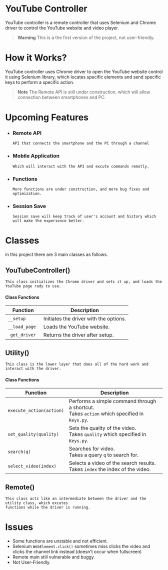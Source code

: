 # YouTube Controller
YouTube controller is a remote controller that uses Selenium and Chrome driver to control the YouTube website and video player.

>**Warning**
This is a the first version of the project, not user-friendly.


# How it Works?
YouTube controller uses Chrome driver to open the YouTube website  control it using Selenium library, which locates specific elements and send specific keys to perform a specific action.

>**Note**
The Remote API is still under construction, which will allow connection between smartphones and PC.


# Upcoming Features 
- ### Remote API
    
      API that connects the smartphone and the PC through a channel 
      
- ### Mobile Application 
      Which will interact with the API and excute commands remotly.
- ### Functions
    
      More functions are under construction, and more bug fixes and optimization.
      
- ### Session Save
      Session save will keep track of user's account and history which will make the experience better.   
    
 
# Classes
in this project there are 3 main classes as follows.

## YouTubeController()
    
    This class initializes the Chrome driver and sets it up, and loads the YouTube page rady to use.
    
#### Class Functions  
| Function | Description |
| --- | --- |
| ```__setup``` | Initiates the driver with the options. |
| ```__load_page ```| Loads the YouTube website. |
|``` get_driver``` | Returns  the driver after setup. |

## Utility()
    This class is the lower layer that does all of the hard work and interact with the driver.
    
 #### Class Functions     
| Function | Description |
| --- | --- |
| ```execute_action(action)```| Performs a simple command through a shortcut. <br/> Takes ```action``` which specified in ```Keys.py```.|
| ``` set_quality(quality) ``` | Sets the quality of the video. <br/> Takes ```quality``` which specified in ```Keys.py```. |
| ``` search(q) ``` | Searches for video. <br/> Takes a query  ```q``` to search for. |
| ``` select_video(index) ``` | Selects a video of the search results. Takes  ```index``` the index of the video. |


## Remote()
    This class acts like an intermediate between the driver and the utility class, which excutes
    functions while the driver is running.

# Issues
- Some functions are unstable and not efficient.
- Selenium ```WebElement.click()``` sometimes miss clicks the video and clicks the channel link instead (doesn't occur when fullscreen)
- Remote main still vulnerable and buggy.
- Not User-Friendly.
